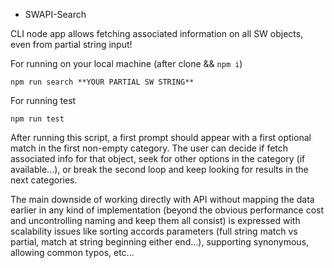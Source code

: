 * SWAPI-Search

CLI node app allows fetching associated information on all SW objects, even from partial string input!

For running on your local machine (after clone && `npm i`)

```
npm run search **YOUR PARTIAL SW STRING**
```

For running test
```
npm run test
```

After running this script, a first prompt should appear with a first optional match in the first non-empty category.
The user can decide if fetch associated info for that object, seek for other options in the category (if available...), or break the second loop and keep looking for results in the next categories.

The main downside of working directly with API without mapping the data earlier in any kind of implementation (beyond the obvious performance cost and uncontrolling naming and keep them all consist) is expressed with scalability issues like sorting accords parameters (full string match vs partial, match at string beginning either end...), supporting synonymous, allowing common typos, etc...